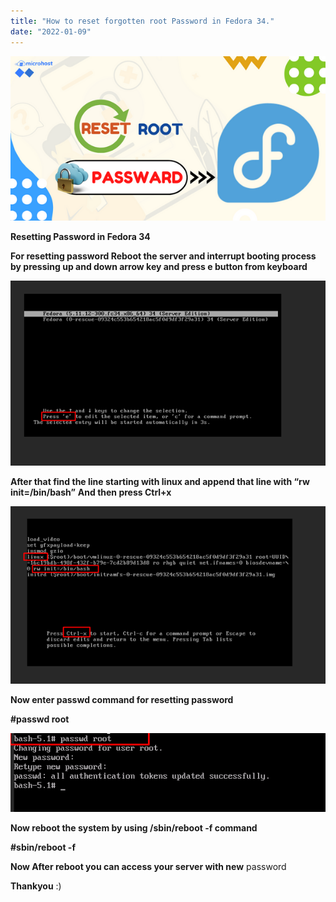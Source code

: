 ```yaml
---
title: "How to reset forgotten root Password in Fedora 34."
date: "2022-01-09"
---
```


![](images/How-to-reset-forgotten-root-Password-in-Fedora-34Internal.png)

**Resetting Password in Fedora 34**

**For resetting password Reboot the server and interrupt booting process by pressing up and down arrow key and press e button from keyboard**

![](images/image-16-1.png)

**After that find the line starting with linux and append that line with “rw init=/bin/bash”** **And then press Ctrl+x**

![](images/image-17-1.png)

**Now enter passwd command for resetting password**

**#passwd root**

![](images/image-18.png)

**Now reboot the system by using /sbin/reboot -f command**

**#sbin/reboot -f**

**Now After reboot you can access your server with new** password

**Thankyou** :)
